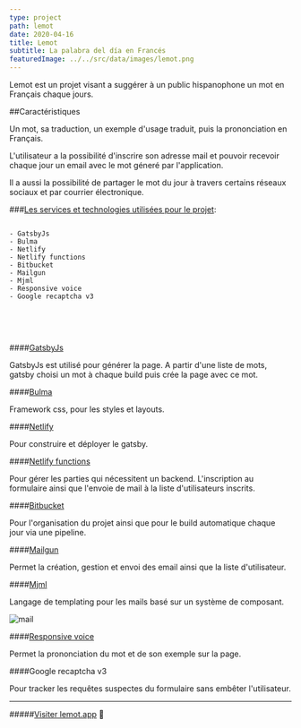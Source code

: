 ```yaml
---
type: project
path: lemot
date: 2020-04-16
title: Lemot
subtitle: La palabra del día en Francés
featuredImage: ../../src/data/images/lemot.png
---
```


Lemot est un projet visant a suggérer à un public hispanophone un mot en Français chaque jours.

##Caractéristiques

Un mot, sa traduction, un exemple d'usage traduit, puis la prononciation en Français.

L'utilisateur a la possibilité d'inscrire son adresse mail et pouvoir recevoir chaque jour un email avec le mot géneré par l'application.

Il a aussi la possibilité de partager le mot du jour à travers certains réseaux sociaux et par courrier électronique.

###<u>Les services et technologies utilisées pour le projet</u>:

```

- GatsbyJs
- Bulma
- Netlify
- Netlify functions
- Bitbucket
- Mailgun
- Mjml
- Responsive voice
- Google recaptcha v3


```

<br></br>

####[GatsbyJs](https://www.gatsbyjs.com/)

GatsbyJs est utilisé pour générer la page. A partir d'une liste de mots, gatsby choisi un mot à chaque build puis crée la page avec ce mot.

####[Bulma](https://bulma.io/)

Framework css, pour les styles et layouts.

####[Netlify](https://www.netlify.com/)

Pour construire et déployer le gatsby.

####[Netlify functions](https://www.netlify.com/products/functions/)

Pour gérer les parties qui nécessitent un backend.
L'inscription au formulaire ainsi que l'envoie de mail à la liste d'utilisateurs inscrits.

####[Bitbucket](https://bitbucket.org/)

Pour l'organisation du projet ainsi que pour le build automatique chaque jour via une pipeline.

####[Mailgun](https://www.mailgun.com/)

Permet la création, gestion et envoi des email ainsi que la liste d'utilisateur.

####[Mjml](https://mjml.io/)

Langage de templating pour les mails
basé sur un système de composant.

![mail](/uploads/mail.png)

####[Responsive voice](https://responsivevoice.org/)

Permet la prononciation du mot et de son exemple sur la page.

####Google recaptcha v3

Pour tracker les requêtes suspectes du formulaire sans embêter l'utilisateur.

---

#####[Visiter lemot.app](https://lemot.app/) 🔗

